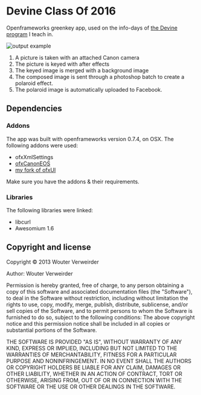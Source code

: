 # Devine Class Of 2016

Openframeworks greenkey app, used on the info-days of [the Devine program](http://www.devine.be) I teach in.

![output example](https://raw.github.com/wouterverweirder/devineClassOf2016/master/polaroid-example.jpg)

1. A picture is taken with an attached Canon camera
2. The picture is keyed with after effects
3. The keyed image is merged with a background image
4. The composed image is sent through a photoshop batch to create a polaroid effect.
5. The polaroid image is automatically uploaded to Facebook.

## Dependencies

### Addons

The app was built with openframeworks version 0.7.4, on OSX. The following addons were used:

* ofxXmlSettings
* [ofxCanonEOS](https://github.com/wouterverweirder/ofxCanon)
* [my fork of ofxUI](https://github.com/wouterverweirder/ofxUI)

Make sure you have the addons & their requirements.

### Libraries

The following libraries were linked:

* libcurl
* Awesomium 1.6

## Copyright and license

Copyright © 2013 Wouter Verweirder

Author: Wouter Verweirder

Permission is hereby granted, free of charge, to any person obtaining a copy of this software and associated documentation files (the "Software"), to deal in the Software without restriction, including without limitation the rights to use, copy, modify, merge, publish, distribute, sublicense, and/or sell copies of the Software, and to permit persons to whom the Software is furnished to do so, subject to the following conditions: The above copyright notice and this permission notice shall be included in all copies or substantial portions of the Software.

THE SOFTWARE IS PROVIDED "AS IS", WITHOUT WARRANTY OF ANY KIND, EXPRESS OR IMPLIED, INCLUDING BUT NOT LIMITED TO THE WARRANTIES OF MERCHANTABILITY, FITNESS FOR A PARTICULAR PURPOSE AND NONINFRINGEMENT. IN NO EVENT SHALL THE AUTHORS OR COPYRIGHT HOLDERS BE LIABLE FOR ANY CLAIM, DAMAGES OR OTHER LIABILITY, WHETHER IN AN ACTION OF CONTRACT, TORT OR OTHERWISE, ARISING FROM, OUT OF OR IN CONNECTION WITH THE SOFTWARE OR THE USE OR OTHER DEALINGS IN THE SOFTWARE.